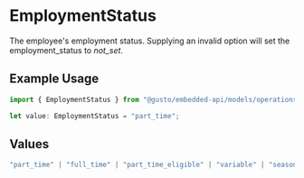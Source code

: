 # EmploymentStatus

The employee's employment status. Supplying an invalid option will set the employment_status to *not_set*.

## Example Usage

```typescript
import { EmploymentStatus } from "@gusto/embedded-api/models/operations";

let value: EmploymentStatus = "part_time";
```

## Values

```typescript
"part_time" | "full_time" | "part_time_eligible" | "variable" | "seasonal" | "not_set"
```